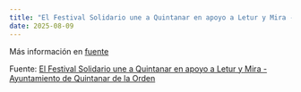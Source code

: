 ```yaml
---
title: "El Festival Solidario une a Quintanar en apoyo a Letur y Mira - Ayuntamiento de Quintanar de la Orden"
date: 2025-08-09
---
```


Más información en [fuente](https://news.google.com/rss/articles/CBMinAFBVV95cUxQbjFqTkYwbmc5ZC1ST0NlbDJfTzlqYjVKRFRRVU1SdlMzd0ZZNEg0eTc3amN6S3RQdEVDSWo5WnI3bTNmcGtLa184b053OFJ1eTRIZWZ1N3p0X09sSTVCdW5lRUxTN3I5amVQdkpuTm9LMGtRZVhjQmhjOWNKTGNJVkNqOVA0RUJUVExSZURxNlZZSTNrZGdrenRuTEU?oc=5)

Fuente: [El Festival Solidario une a Quintanar en apoyo a Letur y Mira - Ayuntamiento de Quintanar de la Orden](https://news.google.com/rss/articles/CBMinAFBVV95cUxQbjFqTkYwbmc5ZC1ST0NlbDJfTzlqYjVKRFRRVU1SdlMzd0ZZNEg0eTc3amN6S3RQdEVDSWo5WnI3bTNmcGtLa184b053OFJ1eTRIZWZ1N3p0X09sSTVCdW5lRUxTN3I5amVQdkpuTm9LMGtRZVhjQmhjOWNKTGNJVkNqOVA0RUJUVExSZURxNlZZSTNrZGdrenRuTEU?oc=5)
